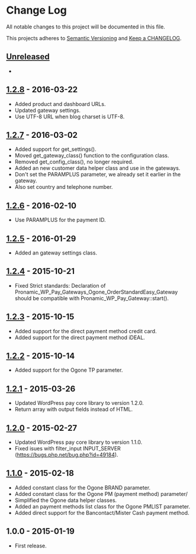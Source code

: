 # Change Log

All notable changes to this project will be documented in this file.

This projects adheres to [Semantic Versioning](http://semver.org/) and [Keep a CHANGELOG](http://keepachangelog.com/).

## [Unreleased][unreleased]
- 

## [1.2.8] - 2016-03-22
- Added product and dashboard URLs.
- Updated gateway settings.
- Use UTF-8 URL when blog charset is UTF-8.

## [1.2.7] - 2016-03-02
- Added support for get_settings().
- Moved get_gateway_class() function to the configuration class.
- Removed get_config_class(), no longer required.
- Added an new customer data helper class and use in the gateways.
- Don't set the PARAMPLUS parameter, we already set it earlier in the gateway.
- Also set country and telephone number.

## [1.2.6] - 2016-02-10
- Use PARAMPLUS for the payment ID.

## [1.2.5] - 2016-01-29
- Added an gateway settings class.

## [1.2.4] - 2015-10-21
- Fixed Strict standards: Declaration of Pronamic_WP_Pay_Gateways_Ogone_OrderStandardEasy_Gateway should be compatible with Pronamic_WP_Pay_Gateway::start().

## [1.2.3] - 2015-10-15
- Added support for the direct payment method credit card.
- Added support for the direct payment method iDEAL.

## [1.2.2] - 2015-10-14
- Added support for the Ogone TP parameter.

## [1.2.1] - 2015-03-26
- Updated WordPress pay core library to version 1.2.0.
- Return array with output fields instead of HTML.

## [1.2.0] - 2015-02-27
- Updated WordPress pay core library to version 1.1.0.
- Fixed isues with filter_input INPUT_SERVER (https://bugs.php.net/bug.php?id=49184).

## [1.1.0] - 2015-02-18
- Added constant class for the Ogone BRAND parameter.
- Added constant class for the Ogone PM (payment method) parameter/
- Simplified the Ogone data helper classes.
- Added an payment methods list class for the Ogone PMLIST parameter.
- Added direct support for the Bancontact/Mister Cash payment method.

## 1.0.0 - 2015-01-19
- First release.

[unreleased]: https://github.com/wp-pay-gateways/ogone/compare/1.2.8...HEAD
[1.2.8]: https://github.com/wp-pay-gateways/ogone/compare/1.2.7...1.2.8
[1.2.7]: https://github.com/wp-pay-gateways/ogone/compare/1.2.6...1.2.7
[1.2.6]: https://github.com/wp-pay-gateways/ogone/compare/1.2.5...1.2.6
[1.2.5]: https://github.com/wp-pay-gateways/ogone/compare/1.2.4...1.2.5
[1.2.4]: https://github.com/wp-pay-gateways/ogone/compare/1.2.3...1.2.4
[1.2.3]: https://github.com/wp-pay-gateways/ogone/compare/1.2.2...1.2.3
[1.2.2]: https://github.com/wp-pay-gateways/ogone/compare/1.2.1...1.2.2
[1.2.1]: https://github.com/wp-pay-gateways/ogone/compare/1.2.0...1.2.1
[1.2.0]: https://github.com/wp-pay-gateways/ogone/compare/1.1.1...1.2.0
[1.1.0]: https://github.com/wp-pay-gateways/ogone/compare/1.0.0...1.1.0
